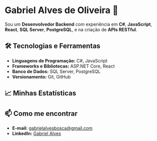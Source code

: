 # Gabriel Alves de Oliveira 👋

Sou um **Desenvolvedor Backend** com experiência em **C#**, **JavaScript**, **React**, **SQL Server**, **PostgreSQL**, e na criação de **APIs RESTful**.

## 🛠️ Tecnologias e Ferramentas

- **Linguagens de Programação:** C#, JavaScript
- **Frameworks e Bibliotecas:** ASP.NET Core, React
- **Banco de Dados:** SQL Server, PostgreSQL
- **Versionamento:** Git, GitHub

## 📈 Minhas Estatísticas



## 📫 Como me encontrar

- **E-mail:** [gabrielalvesbosca@gmail.com](mailto:gabrielalvesbosca@gmail.com)
- **LinkedIn:** [Gabriel Alves](https://www.linkedin.com/in/gabriel-alves-7376a61a4)
